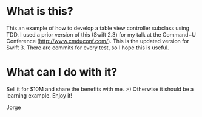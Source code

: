 # What is this?

This an example of how to develop a table view controller subclass using TDD. I used a prior version of this (Swift 2.3) for my talk at the Command+U Conference (http://www.cmduconf.com/).  This is the updated version for Swift 3. There are commits for every test, so I hope this is useful.

# What can I do with it?

Sell it for $10M and share the benefits with me. :-) Otherwise it should be a learning example. Enjoy it!

Jorge
